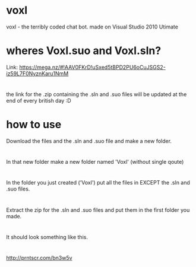 # voxl
voxl - the terribly coded chat bot.
made on Visual Studio 2010 Utimate
# wheres Voxl.suo and Voxl.sln?
Link: https://mega.nz/#!AAV0FKrD!uSxed5tBPD2PU6oCuJSGS2-iz59L7F0NyznKaru1NmM
# 
the link for the .zip containing the .sln and .suo files will be updated at the end of every british day :D
# how to use
Download the files and the .sln and .suo file and make a new folder.
#
In that new folder make a new folder named 'Voxl' (without single qoute)
#
In the folder you just created ('Voxl') put all the files in EXCEPT the .sln and .suo files.
#
Extract the zip for the .sln and .suo files and put them in the first folder you made.
#
It should look something like this. 
#
http://prntscr.com/bn3w5v
